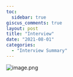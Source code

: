 ```yaml
---
toc:
  sidebar: true
giscus_comments: true
layout: post
title: "Interview"
date: "2021-08-01"
categories: 
  - "Interview Summary"
---
```


![image.png](https://raw.githubusercontent.com/zhengstar94/zhengstar94.github.io/main/_posts/2021/08/images/interview.png)